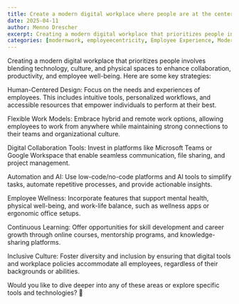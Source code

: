 ```yaml
---
title: Create a modern digital workplace where people are at the center
date: 2025-04-11
author: Menno Drescher
excerpt: Creating a modern digital workplace that prioritizes people involves blending technology, culture, and physical spaces to enhance collaboration, productivity, and employee well-being. Here are some key strategies:
categories: [modernwork, employeecentricity, Employee Experience, Modern Work Environement]
---
```



Creating a modern digital workplace that prioritizes people involves blending technology, culture, and physical spaces to enhance collaboration, productivity, and employee well-being. Here are some key strategies:

Human-Centered Design: Focus on the needs and experiences of employees. This includes intuitive tools, personalized workflows, and accessible resources that empower individuals to perform at their best.

Flexible Work Models: Embrace hybrid and remote work options, allowing employees to work from anywhere while maintaining strong connections to their teams and organizational culture.

Digital Collaboration Tools: Invest in platforms like Microsoft Teams or Google Workspace that enable seamless communication, file sharing, and project management.

Automation and AI: Use low-code/no-code platforms and AI tools to simplify tasks, automate repetitive processes, and provide actionable insights.

Employee Wellness: Incorporate features that support mental health, physical well-being, and work-life balance, such as wellness apps or ergonomic office setups.

Continuous Learning: Offer opportunities for skill development and career growth through online courses, mentorship programs, and knowledge-sharing platforms.

Inclusive Culture: Foster diversity and inclusion by ensuring that digital tools and workplace policies accommodate all employees, regardless of their backgrounds or abilities.

Would you like to dive deeper into any of these areas or explore specific tools and technologies? 🚀